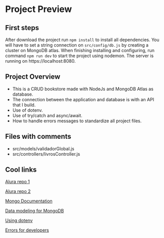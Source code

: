# Project Preview

## First steps
After download the project run `npm install` to install all dependencies. 
You will have to set a string connection on `src/config/db.js` by creating a cluster on MongoDB atlas.
When finishing installing and configuring, run command `npm run dev` to start the project using nodemon. The server is running on https://localhost:8080.

## Project Overview
* This is a CRUD bookstore made with NodeJs and MongoDB Atlas as database.
* The connection between the application and database is with an API that I build.
* Use of dotenv.
* Use of try/catch and async/await.
* How to handle errors messages to standardize all project files.

## Files with comments
* src/models/validadorGlobal.js
* src/controllers/livrosController.js

## Cool links
[Alura repo 1](https://github.com/alura-cursos/2404-api-node-express/tree/aula_01)

[Alura repo 2](https://github.com/alura-cursos/api-node-express-2/tree/aula-1)

[Mongo Documentation](https://www.mongodb.com/docs/manual/reference/operator/query/)

[Data modeling for MongoDB](https://www.mongodb.com/blog/post/6-rules-of-thumb-for-mongodb-schema-design)

[Using dotenv](https://www.alura.com.br/artigos/dotenv-gerenciando-variaveis-ambiente?_gl=1*12q1bm7*_ga*NTI1NTYzMTYxLjE2ODU3NDE5ODM.*_ga_59FP0KYKSM*MTY5MTA3Mjg2MS44NS4xLjE2OTEwNzMyNjEuMC4wLjA.*_fplc*NiUyRm14eXo2eU9RYklWYmpRTmt5MzY4bFRJcWFHdUo3RUlidnFwODZ6V0FRYzBCOThiVWY4STNvMGtQQjJQazFMTjFRbE9XWFpHNiUyQmFjeWd5bWslMkZzT0tpczJLa1hxajBwUGVrQWh6RXIwYlp1c2dnaHRmVmRoYmY4NnY3Tm9nJTNEJTNE#:~:text=O%20que%20%C3%A9%20o%20Dotenv,-Antes%20de%20entendermos&text=J%C3%A1%20que%20as%20vari%C3%A1veis%20de,js.)

[Errors for developers](https://www.alura.com.br/artigos/lidando-com-erros-node-js?_gl=1*1js26oj*_ga*NTI1NTYzMTYxLjE2ODU3NDE5ODM.*_ga_59FP0KYKSM*MTY5MTE3NTk4OS45My4xLjE2OTExNzY1NDQuMC4wLjA.*_fplc*VWpGdnU5WjhrWW4xUWZVYVdpSmZQWTQ0RlJtJTJCR254VFNQenVnT3JMYmZjaHBTM3NrVzRuY2RNcnNlJTJGazQ5Rmt1bXc2eVp4S0pMekRFOGN4VTZqSDVHRUw2T01TUDRDN3VIVVB6JTJGYWplZ1YzdmtZVnBiRmpyJTJCOXk1VG1mbmclM0QlM0Q.)
